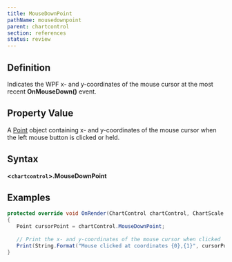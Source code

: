 ```yaml
---
title: MouseDownPoint
pathName: mousedownpoint
parent: chartcontrol
section: references
status: review
---
```


## Definition

Indicates the WPF x- and y-coordinates of the mouse cursor at the most recent **OnMouseDown()** event.

## Property Value

A [Point](https://msdn.microsoft.com/en-us/library/system.drawing.point(v=vs.110).aspx) object containing x- and y-coordinates of the mouse cursor when the left mouse button is clicked or held.

## Syntax

**<`chartcontrol`>.MouseDownPoint**

## Examples

```csharp
protected override void OnRender(ChartControl chartControl, ChartScale chartScale)
{
   Point cursorPoint = chartControl.MouseDownPoint;
 
   // Print the x- and y-coordinates of the mouse cursor when clicked
   Print(String.Format("Mouse clicked at coordinates {0},{1}", cursorPoint.X, cursorPoint.Y));
}
```
